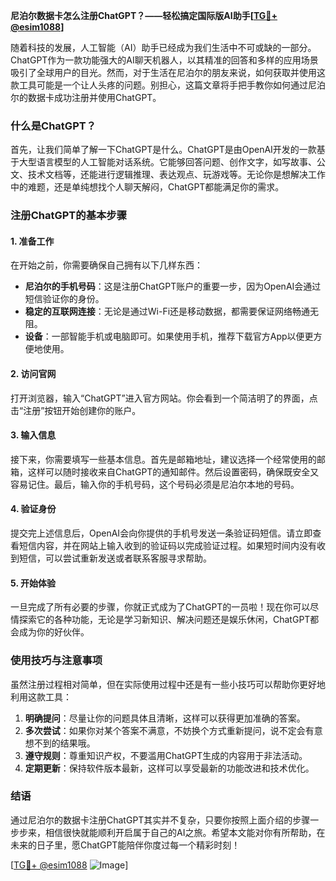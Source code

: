 **尼泊尔数据卡怎么注册ChatGPT？——轻松搞定国际版AI助手[[TG💪+ @esim1088](https://t.me/s/esim1088)]**

随着科技的发展，人工智能（AI）助手已经成为我们生活中不可或缺的一部分。ChatGPT作为一款功能强大的AI聊天机器人，以其精准的回答和多样的应用场景吸引了全球用户的目光。然而，对于生活在尼泊尔的朋友来说，如何获取并使用这款工具可能是一个让人头疼的问题。别担心，这篇文章将手把手教你如何通过尼泊尔的数据卡成功注册并使用ChatGPT。

### 什么是ChatGPT？

首先，让我们简单了解一下ChatGPT是什么。ChatGPT是由OpenAI开发的一款基于大型语言模型的人工智能对话系统。它能够回答问题、创作文字，如写故事、公文、技术文档等，还能进行逻辑推理、表达观点、玩游戏等。无论你是想解决工作中的难题，还是单纯想找个人聊天解闷，ChatGPT都能满足你的需求。

### 注册ChatGPT的基本步骤

#### 1. 准备工作

在开始之前，你需要确保自己拥有以下几样东西：
- **尼泊尔的手机号码**：这是注册ChatGPT账户的重要一步，因为OpenAI会通过短信验证你的身份。
- **稳定的互联网连接**：无论是通过Wi-Fi还是移动数据，都需要保证网络畅通无阻。
- **设备**：一部智能手机或电脑即可。如果使用手机，推荐下载官方App以便更方便地使用。

#### 2. 访问官网

打开浏览器，输入“ChatGPT”进入官方网站。你会看到一个简洁明了的界面，点击“注册”按钮开始创建你的账户。

#### 3. 输入信息

接下来，你需要填写一些基本信息。首先是邮箱地址，建议选择一个经常使用的邮箱，这样可以随时接收来自ChatGPT的通知邮件。然后设置密码，确保既安全又容易记住。最后，输入你的手机号码，这个号码必须是尼泊尔本地的号码。

#### 4. 验证身份

提交完上述信息后，OpenAI会向你提供的手机号发送一条验证码短信。请立即查看短信内容，并在网站上输入收到的验证码以完成验证过程。如果短时间内没有收到短信，可以尝试重新发送或者联系客服寻求帮助。

#### 5. 开始体验

一旦完成了所有必要的步骤，你就正式成为了ChatGPT的一员啦！现在你可以尽情探索它的各种功能，无论是学习新知识、解决问题还是娱乐休闲，ChatGPT都会成为你的好伙伴。

### 使用技巧与注意事项

虽然注册过程相对简单，但在实际使用过程中还是有一些小技巧可以帮助你更好地利用这款工具：

1. **明确提问**：尽量让你的问题具体且清晰，这样可以获得更加准确的答案。
2. **多次尝试**：如果你对某个答案不满意，不妨换个方式重新提问，说不定会有意想不到的结果哦。
3. **遵守规则**：尊重知识产权，不要滥用ChatGPT生成的内容用于非法活动。
4. **定期更新**：保持软件版本最新，这样可以享受最新的功能改进和技术优化。

### 结语

通过尼泊尔的数据卡注册ChatGPT其实并不复杂，只要你按照上面介绍的步骤一步步来，相信很快就能顺利开启属于自己的AI之旅。希望本文能对你有所帮助，在未来的日子里，愿ChatGPT能陪伴你度过每一个精彩时刻！

[[TG💪+ @esim1088](https://t.me/s/esim1088) ![Image](https://i.postimg.cc/4NQfJmqS/Snipaste-2025-05-13-00-14-12.png)]